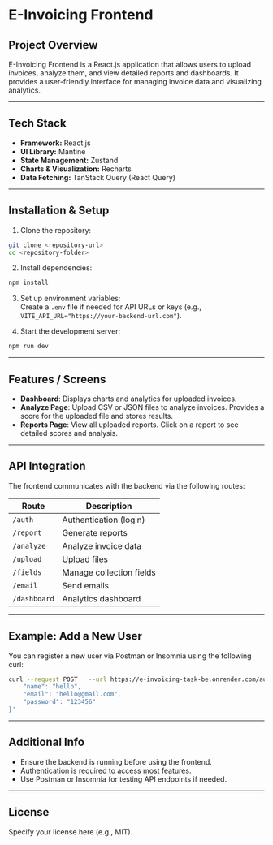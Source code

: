 
# E-Invoicing Frontend

## Project Overview
E-Invoicing Frontend is a React.js application that allows users to upload invoices, analyze them, and view detailed reports and dashboards. It provides a user-friendly interface for managing invoice data and visualizing analytics.

---

## Tech Stack
- **Framework:** React.js  
- **UI Library:** Mantine  
- **State Management:** Zustand  
- **Charts & Visualization:** Recharts  
- **Data Fetching:** TanStack Query (React Query)  

---

## Installation & Setup

1. Clone the repository:
```bash
git clone <repository-url>
cd <repository-folder>
```

2. Install dependencies:
```bash
npm install
```

3. Set up environment variables:  
   Create a `.env` file if needed for API URLs or keys (e.g., `VITE_API_URL="https://your-backend-url.com"`).

4. Start the development server:
```bash
npm run dev
```

---

## Features / Screens

- **Dashboard**: Displays charts and analytics for uploaded invoices.  
- **Analyze Page**: Upload CSV or JSON files to analyze invoices. Provides a score for the uploaded file and stores results.  
- **Reports Page**: View all uploaded reports. Click on a report to see detailed scores and analysis.  

---

## API Integration

The frontend communicates with the backend via the following routes:

| Route               | Description                              |
|--------------------|------------------------------------------|
| `/auth`             | Authentication (login)                   |
| `/report`           | Generate reports                          |
| `/analyze`          | Analyze invoice data                      |
| `/upload`           | Upload files                              |
| `/fields`           | Manage collection fields                  |
| `/email`            | Send emails                               |
| `/dashboard`        | Analytics dashboard                        |

---

## Example: Add a New User

You can register a new user via Postman or Insomnia using the following curl:

```bash
curl --request POST   --url https://e-invoicing-task-be.onrender.com/auth/register   --header 'Content-Type: application/json'   --data '{
    "name": "hello",
    "email": "hello@gmail.com",
    "password": "123456"
}'
```

---

## Additional Info
- Ensure the backend is running before using the frontend.  
- Authentication is required to access most features.  
- Use Postman or Insomnia for testing API endpoints if needed.  

---

## License
Specify your license here (e.g., MIT).
